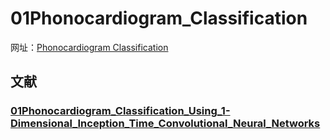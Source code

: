 # 01Phonocardiogram_Classification

网址：[Phonocardiogram Classification](https://paperswithcode.com/task/phonocardiogram-classification)

## 文献

### [01Phonocardiogram_Classification_Using_1-Dimensional_Inception_Time_Convolutional_Neural_Networks](06项目复现\05Paperwithcode\01_1-Dimensional_Inception_Time_CNN\01_1-Dimensional_Inception_Time_CNN\README.md)